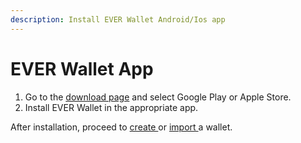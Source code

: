 ```yaml
---
description: Install EVER Wallet Android/Ios app
---
```


# EVER Wallet App

1. Go to the [download page](https://l1.broxus.com/) and select Google Play or Apple Store.
2. Install EVER Wallet in the appropriate app.

After installation, proceed to [create ](../creating-a-new-wallet.md)or [import ](../sign-in-with-existing-seed-phrase.md)a wallet.
